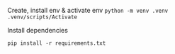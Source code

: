Create, install env & activate env
``
python -m venv .venv
.venv/scripts/Activate
``

Install dependencies
```
pip install -r requirements.txt
```